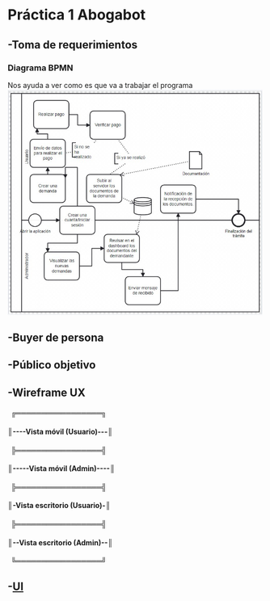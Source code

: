 # Práctica 1 Abogabot 


## -Toma de requerimientos 
### Diagrama BPMN
Nos ayuda a ver como es que va a trabajar el programa
![Image Text](/Practica%201/Recursos/Toma%20de%20requerimientos/Diagrama.jpg)
   
## -Buyer de persona
## -Público objetivo
## -Wireframe UX
#### ‎      ‏‏‎‎     ╔═════════════════╗
#### ║----Vista móvil (Usuario)---║
#### ‎      ‏‏‎‎     ╠═════════════════╣
#### ║-----Vista móvil (Admin)----║
#### ‎      ‏‏‎‎     ╠═════════════════╣
#### ║-Vista escritorio (Usuario)-║
#### ‎      ‏‏‎‎     ╠═════════════════╣
#### ║--Vista escritorio (Admin)--║
#### ‎      ‏‏‎‎     ╚═════════════════╝

## -[UI](https://www.figma.com/file/NFV30enb6A0a1VDAuxONsP/Ui-Pr%C3%A1ctica-1?node-id=0%3A1)
